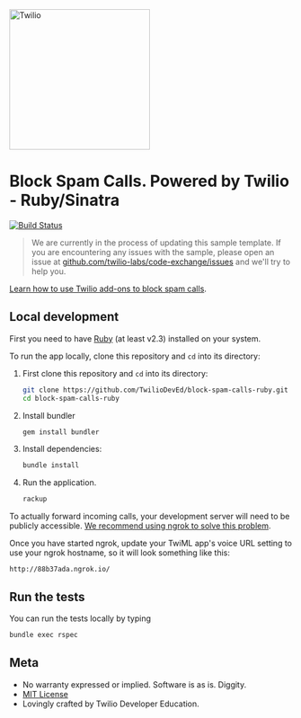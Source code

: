 <a href="https://www.twilio.com">
  <img src="https://static0.twilio.com/marketing/bundles/marketing/img/logos/wordmark-red.svg" alt="Twilio" width="250" />
</a>

# Block Spam Calls. Powered by Twilio - Ruby/Sinatra
[![Build Status](https://travis-ci.org/TwilioDevEd/block-spam-calls-ruby.svg?branch=master)](https://travis-ci.org/TwilioDevEd/block-spam-calls-ruby)

> We are currently in the process of updating this sample template. If you are encountering any issues with the sample, please open an issue at [github.com/twilio-labs/code-exchange/issues](https://github.com/twilio-labs/code-exchange/issues) and we'll try to help you.

[Learn how to use Twilio add-ons to block spam calls](https://www.twilio.com/docs/guides/block-spam-calls-and-robocalls-ruby).

## Local development

First you need to have [Ruby](https://www.ruby-lang.org/) (at least v2.3) installed on your system.

To run the app locally, clone this repository and `cd` into its directory:

1. First clone this repository and `cd` into its directory:

   ```bash
   git clone https://github.com/TwilioDevEd/block-spam-calls-ruby.git
   cd block-spam-calls-ruby
   ```

1. Install bundler

   ```bash
   gem install bundler
   ```

1. Install dependencies:

   ```bash
   bundle install
   ```

1. Run the application.

   ```bash
   rackup
   ```

To actually forward incoming calls, your development server will need to be
publicly accessible. [We recommend using ngrok to solve this
problem](https://www.twilio.com/blog/2015/09/6-awesome-reasons-to-use-ngrok-when-testing-webhooks.html).

Once you have started ngrok, update your TwiML app's voice URL setting to use
your ngrok hostname, so it will look something like this:

```
http://88b37ada.ngrok.io/
```

## Run the tests

You can run the tests locally by typing

```bash
bundle exec rspec
```

## Meta

* No warranty expressed or implied. Software is as is. Diggity.
* [MIT License](http://www.opensource.org/licenses/mit-license.html)
* Lovingly crafted by Twilio Developer Education.
